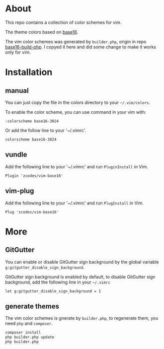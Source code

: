 # About

This repo contains a collection of color schemes for vim.

The theme colors based on [base16](https://github.com/chriskempson/base16).

The vim color schemes was generated by `builder.php`, origin in repo [base16-build-php](https://github.com/chriskempson/base16-builder-php). I copyed it here and did some change to make it works only for vim.

# Installation

## manual

You can just copy the file in the colors directory to your `~/.vim/colors`.

To enable the color scheme, you can use command in your vim with:

```vim
:colorscheme base16-3024
```

Or add the follow line to your '~/.vimrc'.

```vim
colorscheme base16-3024
```

## vundle

Add the following line to your '~/.vimrc' and run `PluginInstall` in Vim.

```vim
Plugin 'zcodes/vim-base16'
```

## vim-plug

Add the following line to your '~/.vimrc' and run `PlugInstall` in Vim.

```vim
Plug 'zcodes/vim-base16'
```

# More

## GitGutter

You can enable or disable GitGutter sign background by the global variable `g:gitgutter_disable_sign_background`.

GitGutter sign background is enabled by default, to disable GitGutter sign background, add the following line in your `~/.vimrc`

```vim
let g:gitgutter_disable_sign_background = 1
```

## generate themes

The vim color schemes is gnerate by `builder.php`, to regenerate them, you need `php` and `composer`.

```sh
composer install
php builder.php update
php builder.php
```

